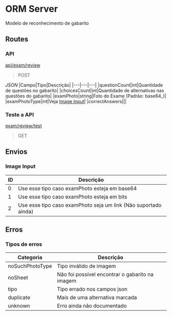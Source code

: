 # ORM Server
Modelo de reconhecimento de gabarito

## Routes
### API
[api/exam/review](https://gabarito-ibrep.onrender.com/aí/exam/review/)
> POST

_JSON_
|Campo|Tipo|Descrição|
|---|---|---|
|questionCount|int|Quantidade de questões no gabarito|
|choicesCount|int|Quantidade de alternativas nas questões do gabarito|
|examPhoto|string|Foto do Exame (Padrão: base64_)|
|examPhotoType|int|Veja [Image Input](#image-input)|
|correctAnswers|||

### Teste a API
[exam/review/test](https://gabarito-ibrep.onrender.com/exam/review/test)
> GET

## Envios
### Image Input
|ID|Descrição|
|---|---|
|0|Use esse tipo caso examPhoto esteja em base64|
|1|Use esse tipo caso examPhoto esteja em bits|
|2|Use esse tipo caso examPhoto seja um link (Não suportado ainda)|

## Erros
### Tipos de erros
|Categoria|Descrição|
|---|---|
|noSuchPhotoType|Tipo inválido de imagem|
|noSheet|Não foi possível encontrar o gabarito na imagem|
|tipo|Tipo errado nos campos json|
|duplicate|Mais de uma alternativa marcada|
|unknown|Erro ainda não documentado|

